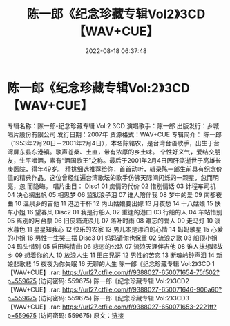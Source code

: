 ﻿---
title: 陈一郎《纪念珍藏专辑Vol2》3CD【WAV+CUE】
date: 2022-08-18 06:37:48
categories: WAV车载音乐、镜像
tags: 华语中文
---
# 陈一郎《纪念珍藏专辑Vol:2》3CD【WAV+CUE】

专辑名称：陈一郎-纪念珍藏专辑 Vol:2 3CD
演唱歌手：陈一郎
出版发行：乡城唱片股份有限公司
发行日期：2007年
资源格式：WAV+CUE
专辑简介：
陈一郎（1953年2月20日－2001年2月4日），本名陈铭农，是台湾台语歌手，出生于台湾屏东县东港镇。歌声苍桑、土直，带有浓厚的乡土味。
个性好义气，爱结交朋友，生平嗜酒，素有“酒国歌王”之称。最后于2001年2月4日因肝癌逝世于高雄长庚医院，得年49岁。
精挑细选推荐给你，首首动听，辑录陈一郎生前具有纪念价值的精典作品。这位曾经红遍台湾歌坛的歌手仿佛天际间闪烁的一颗星，忽而明亮，忽
而隐晦。
唱片曲目：
Disc1
01 痴情的代价
02 惜别情话
03 计程车司机
04 决心搁出帆
05 相思梦
06 监狱浪子泪
07 谁人陪伴我
08 梦中的爱
09 南都夜曲
10 温泉乡的吉他
11 港边干杯
12 内山姑娘要出嫁
13 月夜愁
14 十八姑娘
15 快车小姐
16 望春风
Disc2
01 我是行船人
02 重逢的港口
03 行船的人
04 车站惜别
05 离别的月台票
06 旧皮箱流浪儿
07 落叶时雨
08 难忘的爱人
09 走马灯
10 淡水暮色
11 星星知我心
12 快乐的农家
13 男儿本是漂泊的心情
14 妈妈歌星
15 心爱的小姐
16 男性一生哭三摆
Disc3
01 妈妈请你也保重
02 流浪之歌
03 船顶小姐
04 码头惜别
05 启田纯情曲
06 悲恋的公路
07 流浪天涯伴吉他
08 谁人抹想起故乡
09 想着你的人
10 放浪人生
11 田庄兄哥
12 男性的苦恋
13 断魂岭钟声泪
14 新娘悲歌悲
15 夜夜为你失眠
16 无聊的人生
陈一郎《纪念珍藏专辑 Vol:2》3CD 1【WAV+CUE】.rar:
https://url27.ctfile.com/f/9388027-650071654-75f502?p=559675
(访问密码: 559675)
陈一郎《纪念珍藏专辑 Vol:2》3CD2【WAV+CUE】.rar: https://url27.ctfile.com/f/9388027-650071646-906a60?p=559675
(访问密码: 559675)
陈一郎《纪念珍藏专辑 Vol:2》3CD3【WAV+CUE】.rar: https://url27.ctfile.com/f/9388027-650071653-2221ff?p=559675
(访问密码: 559675)
原文：[链接](https://blog.sina.com.cn/s/blog_1647c7e7601030yww.html)